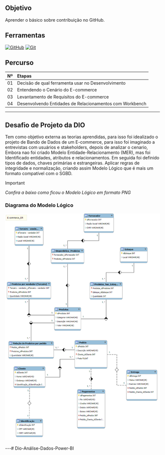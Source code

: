 ## Objetivo
Aprender o básico sobre contribuição no GitHub.

## Ferramentas
[![GitHub](https://img.shields.io/badge/GitHub-000?style=for-the-badge&logo=github&logoColor=30A3DC)](https://docs.github.com/)
[![Git](https://img.shields.io/badge/Git-000?style=for-the-badge&logo=git&logoColor=E94D5F)](https://git-scm.com/doc) 

## Percurso
<table>
  <thead>
    <tr align="left">
      <th>Nº</th>
      <th>Etapas</th>
    </tr>
  </thead>
  <tbody align="left">
    <tr>
      <td>01</td>
      <td>Decisão de qual ferramenta usar no Desenvolvimento</td>
    </tr>
    <tr>
      <td>02</td>
      <td>Entendendo o Cenário do E-commerce</td>
    </tr>
    <tr>
      <td>03</td>
      <td>Levantamento de Requisitos do E-commerce</td>  
    </tr>
    <tr>
      <td>04</td>
      <td>Desenvolvendo Entidades de Relacionamentos com Workbench</td>    
    </tr>
  </tbody>
</table>

---
## Desafio de Projeto da DIO
Tem como objetivo externa as teorias aprendidas, para isso foi idealizado o projeto de Bando de Dados de um E-commerce, para isso foi imaginado a entrevistas com usuários e stakeholders, depois de analizar o cenario, Embora nao foi criado Modelo Entidade-Relacionamento (MER), mas foi Identificado entidades, atributos e relacionamentos.
Em seguida foi definido tipos de dados, chaves primárias e estrangeiras.
Aplicar regras de integridade e normalização, criando assim Modelo Lógico que é mais um formato compatível com o SGBD. <br>

> [!IMPORTANT]   
> *Confira a baixo como ficou o Modelo Lógico em formato PNG*

### Diagrama do Modelo Lógico
![weber](/Projeto01/E-commcer-Corrigido_Entregar.png)



---# Dio-Análise-Dados-Power-BI
